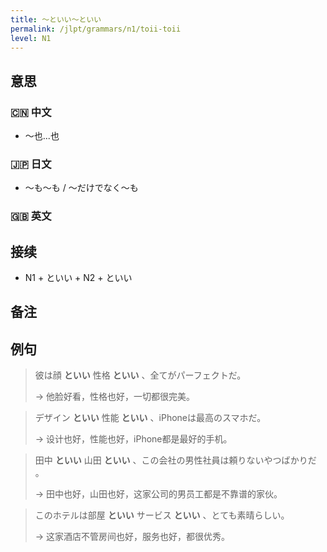 ```yaml
---
title: 〜といい〜といい
permalink: /jlpt/grammars/n1/toii-toii
level: N1
---
```


## 意思

### 🇨🇳 中文

- 〜也...也

### 🇯🇵 日文

- 〜も〜も / 〜だけでなく〜も

### 🇬🇧 英文


## 接续

- N1 + といい + N2 + といい

## 备注


## 例句

> 彼は顔 **といい** 性格 **といい** 、全てがパーフェクトだ。
>
> → 他脸好看，性格也好，一切都很完美。

> デザイン **といい** 性能 **といい** 、iPhoneは最高のスマホだ。
>
> → 设计也好，性能也好，iPhone都是最好的手机。

> 田中 **といい** 山田 **といい** 、この会社の男性社員は頼りないやつばかりだ 。
>
> → 田中也好，山田也好，这家公司的男员工都是不靠谱的家伙。

> このホテルは部屋 **といい** サービス **といい** 、とても素晴らしい。
>
> → 这家酒店不管房间也好，服务也好，都很优秀。

